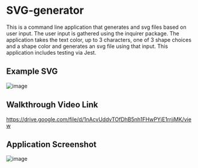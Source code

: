 # SVG-generator
This is a command line application that generates and svg files based on user input. The user input is gathered using the inquirer package. The application takes the text color, up to 3 characters, one of 3 shape choices and a shape color and generates an svg file using that input. This application includes testing via Jest.

## Example SVG
![image](https://github.com/bluethreadmade/SVG-generator/assets/169301676/195e1368-de3f-4038-97da-1b4854d2e623)

## Walkthrough Video Link
https://drive.google.com/file/d/1nAcvUddvTOfDhB5nh1FHwPYjE1rrjjMK/view

## Application Screenshot
![image](https://github.com/bluethreadmade/SVG-generator/assets/169301676/194b8f56-029a-4575-8b7a-d4bbf6d9161b)
